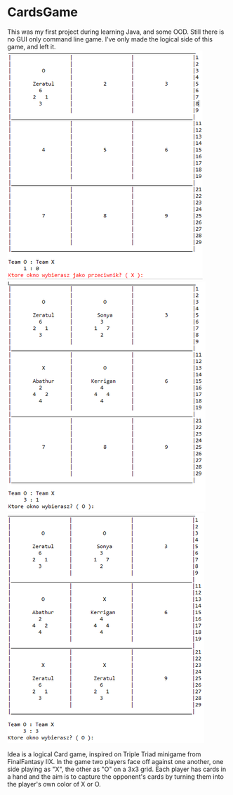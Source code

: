 # CardsGame
This was my first project during learning Java, and some OOD. Still there is no GUI only command line game. 
I've only made the logical side of this game, and left it.
![alt text](https://github.com/Stormery/CardsGame/blob/master/bin/Images/2-01.png)
![alt text](https://github.com/Stormery/CardsGame/blob/master/bin/Images/2-02.png)
![alt text](https://github.com/Stormery/CardsGame/blob/master/bin/Images/2-03.png)

Idea is a logical Card game, inspired on Triple Triad minigame from FinalFantasy IIX. 
In the game two players face off against one another, one side playing as "X", the other as "O" on a 3x3 grid. 
Each player has cards in a hand and the aim is to capture the opponent's cards by turning them into the player's own color of X or O. 